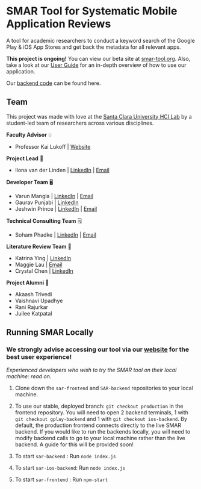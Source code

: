 # SMAR Tool for Systematic Mobile Application Reviews

A tool for academic researchers to conduct a keyword search of the Google Play & iOS App Stores and get back the metadata for all relevant apps. 

**This project is ongoing!** You can view our beta site at [smar-tool.org](http://smar-tool.org/). Also, take a look at our [User Guide](https://smar-team.s3.us-west-1.amazonaws.com/user-guide/SMAR+User+Guide.pdf) for an in-depth overview of how to use our application.

Our [backend code](https://github.com/scuhci/SAR-backend/) can be found here.

## Team

This project was made with love at the [Santa Clara University HCI Lab](https://scuhci.com/) by a student-led team of researchers across various disciplines.

**Faculty Advisor** :bulb:
- Professor Kai Lukoff | [Website](https://kailukoff.com/)

**Project Lead** 💬

- Ilona van der Linden | [LinkedIn](https://www.linkedin.com/in/lonavdlin/) | [Email](mailto:lonavdlin@gmail.com)

**Developer Team** 🖥️

- Varun Mangla | [LinkedIn](https://www.linkedin.com/in/varunmangla/) | [Email](mailto:varunm57@outlook.com)
- Gaurav Punjabi | [LinkedIn](https://www.linkedin.com/in/gaurav-punjabi-34067315a/)
- Jeshwin Prince | [LinkedIn]( https://www.linkedin.com/in/jeshwinprince/) | [Email](mailto:jprince2@scu.edu)

**Technical Consulting Team** 🗒️

- Soham Phadke | [LinkedIn](https://www.linkedin.com/in/soham-phadke/) | [Email](mailto:smphadke24@gmail.com)

**Literature Review Team** 📖
- Katrina Ying | [LinkedIn](https://www.linkedin.com/in/katrinaying/)
- Maggie Lau | [Email](mailto:mlone2328@gmail.com)
- Crystal Chen | [LinkedIn](https://www.linkedin.com/in/crystal-chen-637757119/)

**Project Alumni** 🤍
- Akaash Trivedi
- Vaishnavi Upadhye
- Rani Rajurkar
- Juilee Katpatal 

## Running SMAR Locally

### **We strongly advise accessing our tool via our [website](http://smar-tool.org/) for the best user experience!** 
*Experienced developers who wish to try the SMAR tool on their local machine: read on.*

1. Clone down the `sar-frontend` and `SAR-backend` repositories to your local machine.

2. To use our stable, deployed branch: `git checkout production` in the frontend repository.  You will need to open 2 backend terminals, 1 with `git checkout gplay-backend` and 1 with `git checkout ios-backend`. By default, the production frontend connects directly to the live SMAR backend. If you would like to run the backends locally, you will need to modify backend calls to go to your local machine rather than the live backend. A guide for this will be provided soon!

4. To start `sar-backend` : Run `node index.js`
   
5. To start `sar-ios-backend`: Run `node index.js`

6. To start `sar-frontend` : Run `npm-start`
